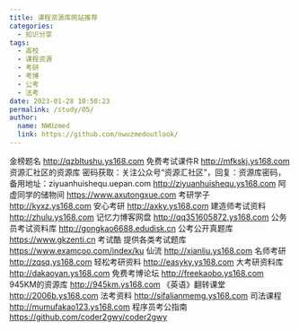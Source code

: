 ```yaml
---
title: 课程资源库网站推荐
categories: 
  - 知识分享
tags: 
  - 高校
  - 课程资源
  - 考研
  - 考博
  - 公考
  - 法考
date: 2023-01-28 10:50:23
permalink: /study/05/
author: 
  name: NWUzmed
  link: https://github.com/nwuzmedoutlook/
---
```


金榜题名		http://qzbltushu.ys168.com
免费考试课件R		http://mfkskj.ys168.com
资源汇社区的资源库	密码获取：关注公众号“资源汇社区”，回复：资源库密码，备用地址：ziyuanhuishequ.uepan.com	http://ziyuanhuishequ.ys168.com
阿虚同学的储物间		https://www.axutongxue.com
考研学子		http://kyxz.ys168.com
安心考研		http://axky.ys168.com
建造师考试资料		http://zhulu.ys168.com
记忆力博客网盘		http://qq351605872.ys168.com
公务员考试资料库		http://gongkao6688.edudisk.cn
公考公开真题库		https://www.gkzenti.cn
考试酷	提供各类考试题库	https://www.examcoo.com/index/ku
仙流		http://xianliu.ys168.com
名师考研		http://zqsq.ys168.com
轻松考研资料		http://easyky.ys168.com
大考研资料库		http://dakaoyan.ys168.com
免费考博论坛		http://freekaobo.ys168.com
945KM的资源库		http://945km.ys168.com
《英语》翻转课堂		http://2006b.ys168.com
法考资料		http://sifalianmemg.ys168.com
司法课程		http://mumufakao123.ys168.com
程序员考公指南		https://github.com/coder2gwy/coder2gwy
